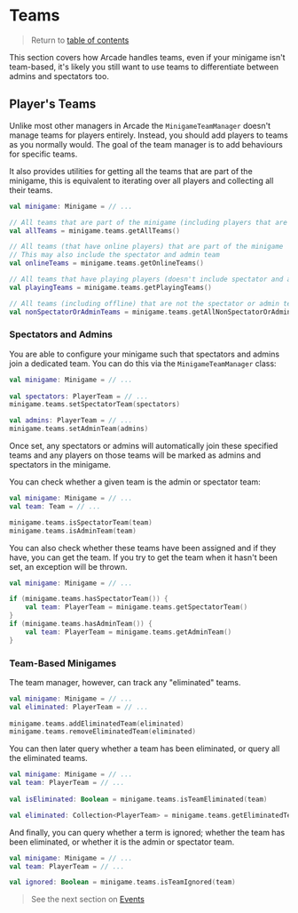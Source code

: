# Teams

> Return to [table of contents](getting-started.md)

This section covers how Arcade handles teams, even if your minigame isn't 
team-based, it's likely you still want to use teams to differentiate between 
admins and spectators too.

## Player's Teams

Unlike most other managers in Arcade the `MinigameTeamManager` doesn't manage 
teams for players entirely. Instead, you should add players to teams as you 
normally would. The goal of the team manager is to add behaviours for specific 
teams.

It also provides utilities for getting all the teams that are part of the 
minigame, this is equivalent to iterating over all players and collecting all 
their teams.

```kotlin
val minigame: Minigame = // ...

// All teams that are part of the minigame (including players that are offline)
val allTeams = minigame.teams.getAllTeams()

// All teams (that have online players) that are part of the minigame
// This may also include the spectator and admin team
val onlineTeams = minigame.teams.getOnlineTeams()

// All teams that have playing players (doesn't include spectator and admin teams)
val playingTeams = minigame.teams.getPlayingTeams()

// All teams (including offline) that are not the spectator or admin team
val nonSpectatorOrAdminTeams = minigame.teams.getAllNonSpectatorOrAdminTeams()
```

### Spectators and Admins

You are able to configure your minigame such that spectators and admins join a 
dedicated team. You can do this via the `MinigameTeamManager` class:

```kotlin
val minigame: Minigame = // ...
    
val spectators: PlayerTeam = // ...
minigame.teams.setSpectatorTeam(spectators)

val admins: PlayerTeam = // ...
minigame.teams.setAdminTeam(admins)
```

Once set, any spectators or admins will automatically join these specified 
teams and any players on those teams will be marked as admins and spectators in
the minigame.

You can check whether a given team is the admin or spectator team:
```kotlin
val minigame: Minigame = // ...
val team: Team = // ...

minigame.teams.isSpectatorTeam(team)
minigame.teams.isAdminTeam(team)
```

You can also check whether these teams have been assigned and if they have, you
can get the team. If you try to get the team when it hasn't been set, an 
exception will be thrown.
```kotlin
val minigame: Minigame = // ...

if (minigame.teams.hasSpectatorTeam()) {
    val team: PlayerTeam = minigame.teams.getSpectatorTeam()
}
if (minigame.teams.hasAdminTeam()) {
    val team: PlayerTeam = minigame.teams.getAdminTeam()
}
```


### Team-Based Minigames

The team manager, however, can track any "eliminated" teams.

```kotlin
val minigame: Minigame = // ...
val eliminated: PlayerTeam = // ...
    
minigame.teams.addEliminatedTeam(eliminated)
minigame.teams.removeEliminatedTeam(eliminated)
```

You can then later query whether a team has been eliminated, or query all the 
eliminated teams.

```kotlin
val minigame: Minigame = // ...
val team: PlayerTeam = // ...
    
val isEliminated: Boolean = minigame.teams.isTeamEliminated(team)

val eliminated: Collection<PlayerTeam> = minigame.teams.getEliminatedTeams()
```

And finally, you can query whether a term is ignored; whether the team has been
eliminated, or whether it is the admin or spectator team.
```kotlin
val minigame: Minigame = // ...
val team: PlayerTeam = // ...

val ignored: Boolean = minigame.teams.isTeamIgnored(team)
```

> See the next section on [Events](events.md)